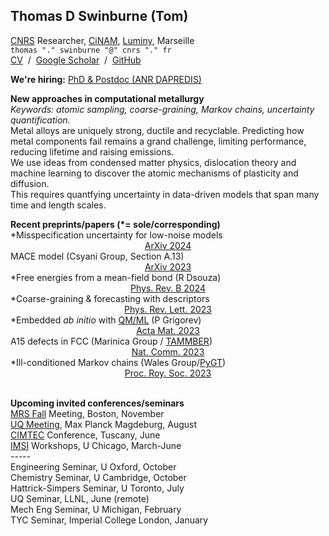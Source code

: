 ## Thomas D Swinburne (Tom)
<a href="http://www.cnrs.fr" target="_new">CNRS</a> Researcher, 
<a href="http://www.cinam.univ-mrs.fr" target="_new">CiNAM</a>,
<a href="https://www.calanques-parcnational.fr" target="_new">Luminy</a>, Marseille
<br>
<code>thomas "." swinburne "@" cnrs "." fr</code><br>
<a href="pdf/CV-TomSwinburne-2024.pdf" target="_new">CV</a>
&nbsp;/&nbsp;
<a href="https://scholar.google.com/citations?hl=en&user=vgHQd9cAAAAJ&view_op=list_works&sortby=pubdate" target="_new">Google Scholar</a>
&nbsp;/&nbsp;
<a href="https://github.com/tomswinburne/" target="_new">GitHub</a>
<!--&nbsp;/&nbsp;
<a href="https://github.com/tomswinburne/pafi.git" target="_new">PAFI</a>
&nbsp;/&nbsp;
<a href="https://github.com/tomswinburne/tammber.git" target="_new">TAMMBER</a>-->

<strong>We're hiring:</strong> <a href="/projects">PhD & Postdoc (ANR DAPREDIS)</a>

<strong>New approaches in computational metallurgy</strong><br>
<em>Keywords: atomic sampling, coarse-graining, Markov chains, uncertainty quantification.</em><br>
Metal alloys are uniquely strong, ductile and recyclable.
Predicting how metal components fail remains a grand challenge, 
limiting performance, reducing lifetime and raising emissions.<br>
We use ideas from condensed matter physics, dislocation theory and
machine learning to discover the atomic mechanisms of plasticity 
and diffusion.<br>
This requires quantfying uncertainty in data-driven 
models that span many time and length scales.<br>



<strong>Recent preprints/papers (*= sole/corresponding)</strong><br>
*Misspecification uncertainty for low-noise models<br>
<a href="https://arxiv.org/abs/2402.01810v3" _target="_new" style="display: block; text-align:center;">ArXiv 2024</a>
MACE model (Csyani Group, Section A.13)<br> 
<a href="https://doi.org/10.1063/5.0155322" style="display: block; text-align:center;">ArXiv 2023</a>
*Free energies from a mean-field bond (R Dsouza) <br> 
<a href="https://journals.aps.org/prb/abstract/10.1103/PhysRevB.109.064108" _target="_new" style="display: block; text-align:center;">Phys. Rev. B 2024</a>
*Coarse-graining & forecasting with descriptors <br>
<a href="http://dx.doi.org/10.1103/PhysRevLett.131.236101" target="_new" style="display: block; text-align:center;"> Phys. Rev. Lett. 2023</a>
*Embedded <em>ab initio</em> with <a href="https://github.com/marseille-matmol/LML-retrain" target="_new">QM/ML</a> (P Grigorev) <br>
<a href="https://doi.org/10.1016/j.actamat.2023.118734" target="_new" style="display: block; text-align:center;">Acta Mat. 2023 </a>
A15 defects in FCC (Marinica Group / <a href="https://github.com/tomswinburne/TAMMBER" target="_new">TAMMBER</a>)
<br>
<a href="https://www.nature.com/articles/s41467-023-38729-6" target="_new" style="display: block; text-align:center;">Nat. Comm. 2023</a>
*Ill-conditioned Markov chains (Wales Group/<a href="https://github.com/tomswinburne/PyGT" target="_new">PyGT</a>)<br>
<a href="https://royalsocietypublishing.org/doi/abs/10.1098/rsta.2022.0245" target="_new" style="display: block; text-align:center;">Proc. Roy. Soc. 2023</a><br>


<strong>Upcoming invited conferences/seminars</strong><br>
<a href="https://www.mrs.org/meetings-events/fall-meetings-exhibits/2024-mrs-fall-meeting/call-for-papers/detail/2024_mrs_fall_meeting/mt01/Symposium_MT01" target="_new">MRS Fall</a> Meeting, Boston, November<br>
<a href="https://indico3.mpi-magdeburg.mpg.de/event/40/" target="_new">UQ Meeting</a>, Max Planck Magdeburg, August<br>
<a href="https://www.cimtec-congress.org/" target="_new">CIMTEC</a> Conference, Tuscany, June<br>
<a href="https://www.imsi.institute/activities/data-driven-materials-informatics/" target="_new">
IMSI</a> Workshops, U Chicago, March-June<br>
-----<br>
Engineering Seminar, U Oxford, October<br>
Chemistry Seminar, U Cambridge, October<br>
Hattrick-Simpers Seminar, U Toronto, July<br>
UQ Seminar, LLNL, June (remote)<br>
Mech Eng Seminar, U Michigan, February<br>
TYC Seminar, Imperial College London, January
